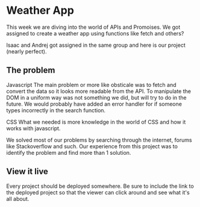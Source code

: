 # Weather App

This week we are diving into the world of APIs and Promoises. We got assigned to create a weather app using functions like fetch and others?

Isaac and Andrej got assigned in the same group and here is our project (nearly perfect).

## The problem

Javascript
The main problem or more like obsticale was to fetch and convert the data so it looks more readable from the API.
To manipulate the DOM in a uniform way was not something we did, but will try to do in the future.
We would probably have added an error handler for if someone types incorrectly in the search function.

CSS
What we needed is more knowledge in the world of CSS and how it works with javascript.

We solved most of our problems by searching through the internet, forums like Stackoverflow and such. Our experience from this project was to identify the problem and find more than 1 solution.

## View it live

Every project should be deployed somewhere. Be sure to include the link to the deployed project so that the viewer can click around and see what it's all about.
